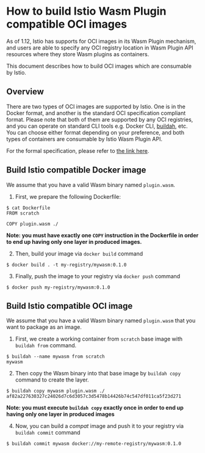 # How to build Istio Wasm Plugin compatible OCI images

As of 1.12, Istio has supports for OCI images in its Wasm Plugin mechanism, and users are able to specify any OCI registry location in Wasm Plugin API resources where they store Wasm plugins as containers.

This document describes how to build OCI images which are consumable by Istio.

## Overview

There are two types of OCI images are supported by Istio. One is in the Docker format, and another is the standard OCI specification compliant format. Please note that both of them are supported by any OCI registries, and you can operate on standard CLI tools e.g. Docker CLI, [buildah](https://buildah.io/), etc. You can choose either format depending on your preference, and both types of containers are consumable by Istio Wasm Plugin API.

For the formal specification, please refer to [the link here](https://github.com/solo-io/wasm/blob/master/spec/spec-compat.md).

## Build Istio compatible Docker image 

We assume that you have a valid Wasm binary named `plugin.wasm`.

1. First, we prepare the following Dockerfile:

```
$ cat Dockerfile
FROM scratch

COPY plugin.wasm ./
```

**Note: you must have exactly one `COPY` instruction in the Dockerfile in order to end up having only one layer in produced images.**

2. Then, build your image via `docker build` command

```
$ docker build . -t my-registry/mywasm:0.1.0
```

3. Finally, push the image to your registry via `docker push` command

```
$ docker push my-registry/mywasm:0.1.0
```

## Build Istio compatible OCI image

We assume that you have a valid Wasm binary named `plugin.wasm` that you want to package as an image.

1. First, we create a working container from `scratch` base image with `buildah from` command.

```
$ buildah --name mywasm from scratch
mywasm
```

2. Then copy the Wasm binary into that base image by `buildah copy` command to create the layer.

```
$ buildah copy mywasm plugin.wasm ./
af82a227630327c24026d7c6d3057c3d5478b14426b74c547df011ca5f23d271
```

**Note: you must execute `buildah copy` exactly once in order to end up having only one layer in produced images**

4. Now, you can build a *compat* image and push it to your registry via `buildah commit` command

```
$ buildah commit mywasm docker://my-remote-registry/mywasm:0.1.0
```

